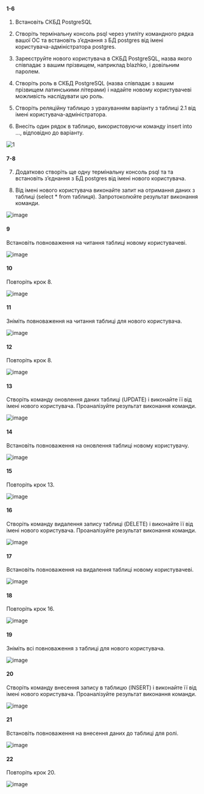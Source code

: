 #### 1-6
1. Встановіть СКБД PostgreSQL

2. Створіть термінальну консоль psql через утиліту командного рядка вашої ОС та встановіть з’єднання з БД postgres від імені користувача-адміністратора postgres.

3. Зареєструйте нового користувача в СКБД PostgreSQL, назва якого співпадає з вашим прізвищем, наприклад blazhko, і довільним паролем.

4. Створіть роль в СКБД PostgreSQL (назва співпадає з вашим прізвищем латинськими літерами) і надайте новому користувачеві можливість наслідувати цю роль.
 
5. Створіть реляційну таблицю з урахуванням варіанту з таблиці 2.1 від імені користувача-адміністратора.

6. Внесіть один рядок в таблицю, використовуючи команду insert into ..., відповідно до варіанту.

![1](https://github.com/user-attachments/assets/e81afda7-73e7-45e7-a9ea-7274885cb8aa)

#### 7-8
7. Додатково створіть ще одну термінальну консоль psql та та встановіть з’єднання з БД postgres від імені нового користувача.

8. Від імені нового користувача виконайте запит на отримання даних з таблиці (select * from таблиця). Запротоколюйте результат виконання команди.

![image](https://github.com/user-attachments/assets/15a5c75e-0641-4b2a-a5a0-aa64364c889f)

#### 9
Встановіть повноваження на читання таблиці новому користувачеві.

![image](https://github.com/user-attachments/assets/2d6cc1e2-50b3-43f8-b65c-2424e1b4c9cb)

#### 10
Повторіть крок 8.

![image](https://github.com/user-attachments/assets/a51f441c-4e6a-4fe1-b8d0-85f2be7e0ec4)

#### 11
Зніміть повноваження на читання таблиці для нового користувача.

![image](https://github.com/user-attachments/assets/07967ee4-209b-4741-8d5f-e0ebd28bb1ce)

#### 12
Повторіть крок 8.

![image](https://github.com/user-attachments/assets/30634a30-65eb-4a40-b7a7-8acd546fd76d)

#### 13
Створіть команду оновлення даних таблиці (UPDATE) і виконайте її від імені нового користувача. Проаналізуйте результат виконання команди.

![image](https://github.com/user-attachments/assets/c3cbda57-2342-4e69-ab02-121ea6aa6565)

#### 14
Встановіть повноваження на оновлення таблиці новому користувачу.

![image](https://github.com/user-attachments/assets/f0b26225-69e5-4c07-ac36-3cbad8cba729)

#### 15
Повторіть крок 13.

![image](https://github.com/user-attachments/assets/2063716e-c80c-4fb3-b6ed-599feeda4a22)

#### 16
Створіть команду видалення запису таблиці (DELETE) і виконайте її від імені нового користувача. Проаналізуйте результат виконання команди.

![image](https://github.com/user-attachments/assets/653dc9dd-4989-4887-b7dd-b2820132ebb8)

#### 17
Встановіть повноваження на видалення таблиці новому користувачеві.

![image](https://github.com/user-attachments/assets/8447a27d-1126-44cf-a44e-218a7820f06f)

#### 18
Повторіть крок 16.

![image](https://github.com/user-attachments/assets/ae87e1cf-8d6e-40e2-9927-59e2a0669f21)

#### 19
Зніміть всі повноваження з таблиці для нового користувача.

![image](https://github.com/user-attachments/assets/4ac6994b-4949-4705-9f50-ec12a06b9dad)

#### 20
Створіть команду внесення запису в таблицю (INSERT) і виконайте її від імені нового користувача. Проаналізуйте результат виконання команди.

![image](https://github.com/user-attachments/assets/0144f124-cdc9-46fa-98b5-a2b27205d371)

#### 21
Встановіть повноваження на внесення даних до таблиці для ролі.

![image](https://github.com/user-attachments/assets/ab827d23-8a24-43a2-a57d-f58786542b32)

#### 22
Повторіть крок 20.

![image](https://github.com/user-attachments/assets/6aae0858-87af-48eb-b4d2-e1d0368cfe27)
